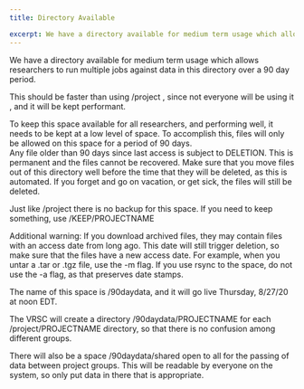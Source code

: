 ```yaml
---
title: Directory Available

excerpt: We have a directory available for medium term usage which allows researchers to run multiple jobs against data in this directory over a 90 day period.
---
```



We have a directory available for medium term usage which allows researchers to run multiple jobs against data in this directory over a 90 day period.
 
This should be faster than using /project , since not everyone will be using it , and it will be kept performant.  
 
To keep this space available for all researchers, and performing well, it needs to be kept at a low level of space.  To accomplish this, files will only be allowed on this space for a period of 90 days.  
Any file older than 90 days since last access is subject to DELETION.  This is permanent and the files cannot be recovered. 
Make sure that you move files out of this directory well before the time that they will be deleted, as this is automated.  If you forget and go on vacation, or get sick, the files will still be deleted.
 
Just like /project there is no backup for this space.
If you need to keep something, use /KEEP/PROJECTNAME
 
Additional warning:  If you download archived files, they may contain files with an access date from long ago. This date will still trigger deletion, so make sure that the files have a new access date. For example, when you untar a .tar or .tgz file, use the -m flag. If you use rsync to the space, do not use the -a flag, as that preserves date stamps.  
 
The name of this space is /90daydata, and it will go live Thursday, 8/27/20 at noon EDT.
 
The VRSC will create a directory /90daydata/PROJECTNAME for each /project/PROJECTNAME  directory, so that there is no confusion among different groups.
 
There will also be a space /90daydata/shared open to all for the passing of data between project groups.
This will be readable by everyone on the system, so only put data in there that is appropriate.
